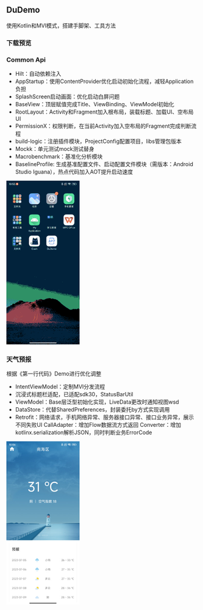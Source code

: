 ## DuDemo

使用Kotlin和MVI模式，搭建手脚架、工具方法

### 下载预览

### Common Api
- Hilt：自动依赖注入
- AppStartup：使用ContentProvider优化启动初始化流程，减轻Application负担
- SplashScreen启动画面：优化启动白屏问题
- BaseView：顶层赋值完成Title、ViewBinding、ViewModel初始化
- RootLayout：Activity和Fragment加入根布局，装载标题、加载UI、空布局UI
- PermissionX：权限判断，在当前Activity加入空布局的Fragment完成判断流程
- build-logic：注册插件模块，ProjectConfig配置项目，libs管理包版本
- Mockk：单元测试mock测试替身
- Macrobenchmark：基准化分析模块
- BaselineProfile: 生成基准配置文件、启动配置文件模块（需版本：Android Studio Iguana），热点代码加入AOT提升启动速度

<img src="./images/common.gif" alt="weather" style="zoom:67%;" /> 

### 天气预报

根据《第一行代码》Demo进行优化调整
- IntentViewModel：定制MVI分发流程
- 沉浸式标题栏适配，已适配sdk30，StatusBarUtil
- ViewModel：Base层泛型初始化实现，LiveData更改时通知视图wsd
- DataStore：代替SharedPreferences，封装委托by方式实现调用
- Retrofit：网络请求，手机网络异常、服务器接口异常、接口业务异常，展示不同失败UI
        CallAdapter：增加Flow数据流方式返回
        Converter：增加kotlinx.serialization解析JSON，同时判断业务ErrorCode

<img src="./images/weather.jpg" alt="weather" style="zoom:67%;" /> 

